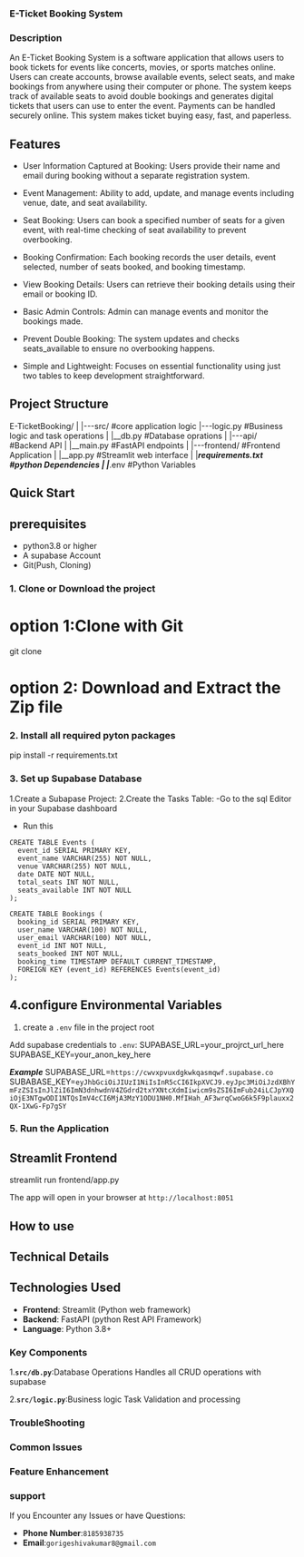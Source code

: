 ### E-Ticket Booking System

### Description
An E-Ticket Booking System is a software application that allows users to book tickets for events like concerts, movies, or sports matches online. Users can create accounts, browse available events, select seats, and make bookings from anywhere using their computer or phone. The system keeps track of available seats to avoid double bookings and generates digital tickets that users can use to enter the event. Payments can be handled securely online. This system makes ticket buying easy, fast, and paperless.


## Features

- User Information Captured at Booking: Users provide their name and email during booking without a separate registration system.

- Event Management: Ability to add, update, and manage events including venue, date, and seat availability.

- Seat Booking: Users can book a specified number of seats for a given event, with real-time checking of seat availability to prevent overbooking.

- Booking Confirmation: Each booking records the user details, event selected, number of seats booked, and booking timestamp.

- View Booking Details: Users can retrieve their booking details using their email or booking ID.

- Basic Admin Controls: Admin can manage events and monitor the bookings made.

- Prevent Double Booking: The system updates and checks seats_available to ensure no overbooking happens.

- Simple and Lightweight: Focuses on essential functionality using just two tables to keep development straightforward.

## Project Structure


E-TicketBooking/
|
|---src/            #core application logic
    |---logic.py    #Business logic and task
operations
|    |__db.py       #Database oprations
|
|---api/            #Backend API
|    |__main.py     #FastAPI endpoints
|
|---frontend/       #Frontend Application
|   |__app.py       #Streamlit web interface
|
|___requirements.txt    #python Dependencies
|
|___.env    #Python Variables

## Quick Start

## prerequisites

- python3.8 or higher
- A supabase Account
- Git(Push, Cloning)

### 1. Clone or Download the project 
# option 1:Clone with Git
git clone <repository-url>

# option 2: Download and Extract the Zip file

### 2. Install all required pyton packages
pip install -r requirements.txt

### 3. Set up Supabase Database
1.Create a Subapase Project:
2.Create the Tasks Table:
-Go to the sql Editor in your Supabase
dashboard
- Run this 


```
CREATE TABLE Events (
  event_id SERIAL PRIMARY KEY,
  event_name VARCHAR(255) NOT NULL,
  venue VARCHAR(255) NOT NULL,
  date DATE NOT NULL,
  total_seats INT NOT NULL,
  seats_available INT NOT NULL
);

CREATE TABLE Bookings (
  booking_id SERIAL PRIMARY KEY,
  user_name VARCHAR(100) NOT NULL,
  user_email VARCHAR(100) NOT NULL,
  event_id INT NOT NULL,
  seats_booked INT NOT NULL,
  booking_time TIMESTAMP DEFAULT CURRENT_TIMESTAMP,
  FOREIGN KEY (event_id) REFERENCES Events(event_id)
);
```

## 4.configure Environmental Variables

1. create a `.env` file in the project root

Add supabase credentials to `.env`:
SUPABASE_URL=your_projrct_url_here
SUPABASE_KEY=your_anon_key_here

***Example***
SUPABASE_URL=`https://cwvxpvuxdgkwkqasmqwf.supabase.co`
SUBABASE_KEY=`eyJhbGciOiJIUzI1NiIsInR5cCI6IkpXVCJ9.eyJpc3MiOiJzdXBhYmFzZSIsInJlZiI6ImN3dnhwdnV4ZGdrd2txYXNtcXdmIiwicm9sZSI6ImFub24iLCJpYXQiOjE3NTgwODI1NTQsImV4cCI6MjA3MzY1ODU1NH0.MfIHah_AF3wrqCwoG6k5F9plauxx2QX-1XwG-Fp7gSY`


### 5. Run the Application 

## Streamlit Frontend

streamlit run frontend/app.py

The app will open in your browser at `http://localhost:8051 `

## How to use 

## Technical Details

## Technologies Used

- **Frontend**: Streamlit (Python web framework)
- **Backend**: FastAPI (python Rest API Framework)
- **Language**: Python 3.8+

### Key Components

1.**`src/db.py`**:Database Operations Handles all CRUD operations with supabase

2.**`src/logic.py`**:Business logic Task Validation and processing


### TroubleShooting

### Common Issues

### Feature Enhancement


### support
If you Encounter any Issues or have Questions:

- **Phone Number**:`8185938735`
- **Email**:`gorigeshivakumar8@gmail.com`

